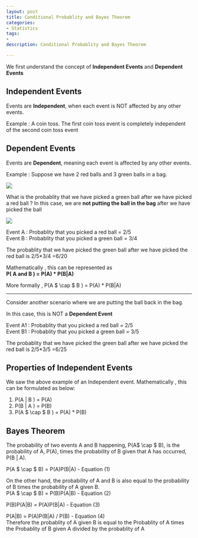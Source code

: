 ```yaml
---
layout: post
title: Conditional Probablity and Bayes Theorem
categories: 
- Statistics
tags:
- 
description: Conditional Probablity and Bayes Theorem

---   
```


We first understand the concept of **Independent Events** and **Dependent Events** 

## Independent Events

Events are **Independent**, when each event is NOT affected by any other events.  

Example : A coin toss. The first coin toss event is completely independent of the second coin toss event

## Dependent Events  

Events are **Dependent**, meaning each event is affected by any other events.  

Example : Suppose we have 2 red balls and 3 green balls in a bag. 

<img src="../../assets/images/conditional-probablity/2red3green.jpg"/>

What is the probablity that we have picked a green ball after we have picked a red ball ? In this case, we are **not putting the ball in the bag** after we have picked the ball

<img src="../../assets/images/conditional-probablity/1red3green.jpg"/>  

Event A : Probablity that you picked a red ball = 2/5  
Event B : Probablity that you picked a green ball = 3/4  

The probablity that we have picked the green ball after we have picked the red ball is 2/5*3/4 =6/20

Mathematically , this can be represented as  
**P( A and B ) = P(A) * P(B|A)**

More formally , P(A $ \cap $ B ) =  P(A) * P(B|A)

****

Consider another scenario where we are putting the ball back in the bag.

In this case, this is NOT a **Dependent Event**

Event A1 : Probablity that you picked a red ball = 2/5  
Event B1 : Probablity that you picked a green ball = 3/5  

The probablity that we have picked the green ball after we have picked the red ball is 2/5*3/5 =6/25

## Properties of Independent Events  

We saw the above example of an Independent event. Mathematically , this can be formulated as below:  

1. P(A \| B ) = P(A)  
2. P(B \| A ) = P(B)  
3. P(A $ \cap $ B ) = P(A) * P(B)  

## Bayes Theorem  

The probability of two events A and B happening, P(A$ \cap $ B), is the probability of A, P(A), times the probability of B given that A has occurred, P(B \| A).  

P(A $ \cap $ B) = P(A)P(B\|A) - Equation (1)  

On the other hand, the probability of A and B is also equal to the probability of B times the probability of A given B.  
P(A $ \cap $ B) = P(B)P(A\|B) - Equation (2)  

P(B)P(A\|B) = P(A)P(B\|A)  - Equation (3)  

P(A\|B) = P(A)P(B\|A) / P(B) - Equation (4)  
Therefore the probablity of A given B  is equal to the Probablity of A times the Probablity of B given A divided by the probablity of A  
